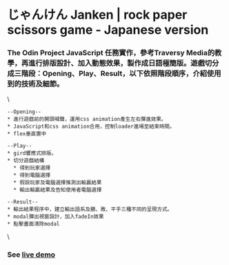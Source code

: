 # じゃんけん Janken | rock paper scissors game - Japanese version

### The Odin Project JavaScript 任務實作，參考Traversy Media的教學，再進行排版設計、加入動態效果，製作成日語極簡版。遊戲切分成三階段：Opening、Play、Result，以下依照階段順序，介紹使用到的技術及細節。 
\
```
--Opening--
* 進行遊戲前的開頭喊聲，運用css animation產生左右彈進效果。
* JavaScript和css animation合用，控制loader進場至結束時間。
* flex垂直置中
```
```
--Play--
* gird響應式排版。
* 切分遊戲結構
  * 得到玩家選擇
  * 得到電腦選擇
  * 假設玩家及電腦選擇推測出輸贏結果
  * 輸出輸贏結果及告知使用者電腦選擇
```
```
--Result--
* 輸出結果程序中，建立輸出語系及勝、敗、平手三種不同的呈現方式。
* modal彈出視窗設計，加入fadeIn效果
* 點擊畫面清除modal
```
\
### See [live demo](https://yvonnechin.github.io/Janken/.)
